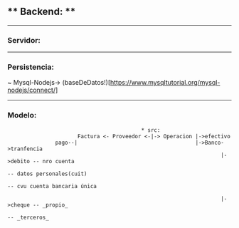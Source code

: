 ## ** Backend: **
***

### Servidor:

***

### Persistencia:

~ Mysql-Nodejs->
(baseDeDatos!)[https://www.mysqltutorial.org/mysql-nodejs/connect/]


***

### Modelo:

                                              * src:
                          Factura <- Proveedor <-|-> Operacion |->efectivo 
                   pago--|                                     |->Banco->tranfencia
                                                                       |->debito -- nro cuenta
                                                                                 -- datos personales(cuit)
                                                                                 -- cvu cuenta bancaria única
 
                                                                       |->cheque -- _propio_
                                                                                 -- _terceros_
